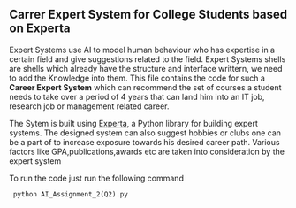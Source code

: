 ## Carrer Expert System for College Students based on Experta

Expert Systems use AI to model human behaviour who has expertise in a certain field and give suggestions related to the field.
Expert Systems shells are shells which already have the structure and interface writtern, we need to add the Knowledge into them. This file contains the code for such a **Career Expert System** which can recommend the set of courses a student needs to take over a period of 4 years that can land him into an IT job, research job or management related career. </br>

The Sytem is built using [Experta](https://experta.readthedocs.io/en/latest/), a Python library for building expert systems. The designed system can also suggest hobbies or clubs one can be a part of to increase exposure towards his desired career path. Various factors like GPA,publications,awards etc are taken into consideration by the expert system

To run the code just run the following command
```
 python AI_Assignment_2(Q2).py
```
